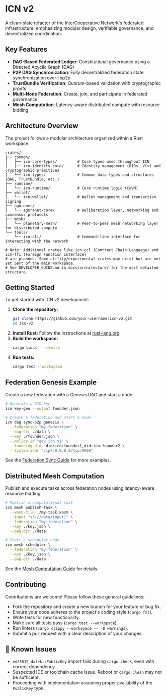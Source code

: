 # ICN v2

A clean-slate refactor of the InterCooperative Network's federated infrastructure, emphasizing modular design, verifiable governance, and decentralized coordination.

## Key Features

- **DAG-Based Federated Ledger**: Constitutional governance using a Directed Acyclic Graph (DAG)
- **P2P DAG Synchronization**: Fully decentralized federation state synchronization over libp2p
- **TrustBundle Verification**: Quorum-based validation with cryptographic proofs
- **Multi-Node Federation**: Create, join, and participate in federated governance
- **Mesh Computation**: Latency-aware distributed compute with resource bidding

## Architecture Overview

The project follows a modular architecture organized within a Rust workspace:

```
crates/
├── common/
│   ├── icn-core-types/         # Core types used throughout ICN
│   ├── icn-identity-core/      # Identity management (DIDs, VCs) and cryptographic primitives
│   └── icn-types/              # Common data types and structures (DAG, TrustBundle, etc.)
├── runtime/
│   └── icn-runtime/            # Core runtime logic (CoVM)
├── wallet/
│   └── icn-wallet/             # Wallet management and transaction signing
├── agoranet/
│   └── agoranet-core/          # Deliberation layer, networking and consensus protocols
├── mesh/
│   └── planetary-mesh/         # Peer-to-peer mesh networking layer for distributed compute
└── tools/
    └── icn-cli/                # Command-line interface for interacting with the network

# Note: Additional crates like icn-ccl (Contract Chain Language) and icn-ffi (Foreign Function Interface)
# are planned. Some utility/experimental crates may exist but are not yet part of the main workspace.
# See DEVELOPER_GUIDE.md in docs/architecture/ for the most detailed structure.
```

## Getting Started

To get started with ICN v2 development:

1.  **Clone the repository:**
    ```bash
    git clone https://github.com/your-username/icn-v2.git
    cd icn-v2
    ```
2.  **Install Rust:** Follow the instructions at [rust-lang.org](https://www.rust-lang.org/tools/install).
3.  **Build the workspace:**
    ```bash
    cargo build --release
    ```
4.  **Run tests:**
    ```bash
    cargo test --workspace
    ```

## Federation Genesis Example

Create a new federation with a Genesis DAG and start a node:

```bash
# Generate a DID key
icn key-gen --output founder.json

# Create a federation and start a node
icn dag sync-p2p genesis \
  --federation "my-federation" \
  --dag-dir ./data \
  --key ./founder.json \
  --policy-id "gov.icn.v1" \
  --founding-dids did:icn:founder1,did:icn:founder2 \
  --listen-addr "/ip4/0.0.0.0/tcp/9000"
```

See the [Federation Sync Guide](docs/guides/federation_sync.md) for more examples.

## Distributed Mesh Computation

Publish and execute tasks across federation nodes using latency-aware resource bidding:

```bash
# Publish a computational task
icn mesh publish-task \
  --wasm-file ./my-task.wasm \
  --input "s3://data/input1" \
  --federation "my-federation" \
  --key ./key.json \
  --dag-dir ./data

# Start a scheduler node
icn mesh scheduler \
  --federation "my-federation" \
  --key ./key.json \
  --dag-dir ./data
```

See the [Mesh Computation Guide](docs/guides/mesh_compute.md) for details.

## Contributing

Contributions are welcome! Please follow these general guidelines:

*   Fork the repository and create a new branch for your feature or bug fix.
*   Ensure your code adheres to the project's coding style (`cargo fmt`).
*   Write tests for new functionality.
*   Make sure all tests pass (`cargo test --workspace`).
*   Run linters (`cargo clippy --workspace -- -D warnings`).
*   Submit a pull request with a clear description of your changes.

## 🚧 Known Issues

- `ed25519_dalek::PublicKey` import fails during `cargo check`, even with correct dependency.
- Suspected IDE or toolchain cache issue. Reboot or `cargo clean` may not be sufficient.
- Proceeding with implementation assuming proper availability of the `PublicKey` type. 